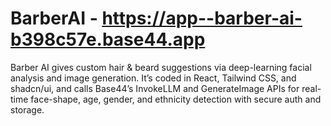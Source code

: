 # BarberAI - https://app--barber-ai-b398c57e.base44.app
Barber AI gives custom hair &amp; beard suggestions via deep-learning facial analysis and image generation. It’s coded in React, Tailwind CSS, and shadcn/ui, and calls Base44’s InvokeLLM and GenerateImage APIs for real-time face-shape, age, gender, and ethnicity detection with secure auth and storage.
